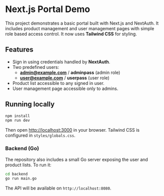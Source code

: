 # Next.js Portal Demo

This project demonstrates a basic portal built with Next.js and NextAuth. It includes product management and user management pages with simple role based access control.
It now uses **Tailwind CSS** for styling.

## Features

- Sign in using credentials handled by **NextAuth**.
- Two predefined users:
  - **admin@example.com** / **adminpass** (admin role)
  - **user@example.com** / **userpass** (user role)
- Product list accessible to any signed in user.
- User management page accessible only to admins.

## Running locally

```bash
npm install
npm run dev
```

Then open [http://localhost:3000](http://localhost:3000) in your browser.
Tailwind CSS is configured in `styles/globals.css`.

### Backend (Go)

The repository also includes a small Go server exposing the user and product
lists. To run it:

```bash
cd backend
go run main.go
```

The API will be available on `http://localhost:8080`.
